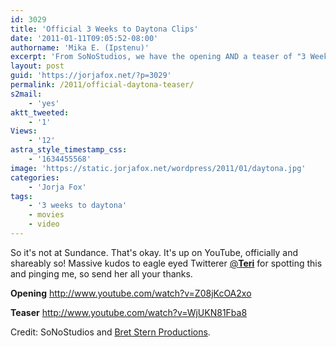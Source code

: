 ```yaml
---
id: 3029
title: 'Official 3 Weeks to Daytona Clips'
date: '2011-01-11T09:05:52-08:00'
authorname: 'Mika E. (Ipstenu)'
excerpt: 'From SoNoStudios, we have the opening AND a teaser of "3 Weeks to Daytona"!'
layout: post
guid: 'https://jorjafox.net/?p=3029'
permalink: /2011/official-daytona-teaser/
s2mail:
    - 'yes'
aktt_tweeted:
    - '1'
Views:
    - '12'
astra_style_timestamp_css:
    - '1634455568'
image: 'https://static.jorjafox.net/wordpress/2011/01/daytona.jpg'
categories:
    - 'Jorja Fox'
tags:
    - '3 weeks to daytona'
    - movies
    - video
---
```


So it's not at Sundance.  That's okay.  It's up on YouTube, officially and shareably so!  Massive kudos to eagle eyed Twitterer <a href="http://twitter.com/__Teri__/">@__Teri__</a> for spotting this and pinging me, so send her all your thanks.

**Opening**
http://www.youtube.com/watch?v=Z08jKcOA2xo

**Teaser**
http://www.youtube.com/watch?v=WjUKN81Fba8

Credit: SoNoStudios and <a href="http://www.bsppro.com">Bret Stern Productions</a>.
